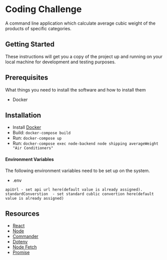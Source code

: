 # Coding Challenge

A command line application which calculate average cubic weight of the products of specific categories. 

## Getting Started

These instructions will get you a copy of the project up and running on your local machine for development and testing purposes.

## Prerequisites

What things you need to install the software and how to install them
- Docker

## Installation

* Install [Docker](https://docs.docker.com/get-started/)
* Build: `docker-compose build`
* Run: `docker-compose up`
* Run: `docker-compose exec node-backend node shipping averageWeight "Air Conditioners"`


#### Environment Variables 

The following environment variables need to be set up on the system.

- .env
```
apiUrl - set api url here(default value is already assigned).
standardConverstion  - set standard cublic convertion here(default value is already assigned)
```

## Resources

* [React](https://reactjs.org/)
* [Node](https://nodejs.org/en/)
* [Commander](https://www.npmjs.com/package/commander/)
* [Dotenv](https://www.npmjs.com/package/dotenv/)
* [Node Fetch](https://www.npmjs.com/package/node-fetch/)
* [Promise](https://www.npmjs.com/package/promise/)

